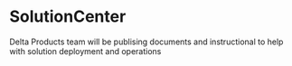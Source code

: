 # SolutionCenter
Delta Products team will be publising documents and instructional to help with solution deployment and operations
